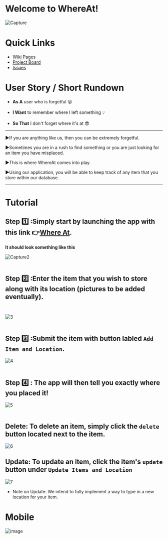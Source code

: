 # Welcome to WhereAt!
![Capture](https://user-images.githubusercontent.com/97544775/234873836-b66f7d00-b743-47bc-86b7-7e9c7cb94ae3.PNG)
# Quick Links
- <a href="https://github.com/GatorDJ98/the_big_bang/wiki" target="_blank">Wiki Pages</a><br/>
- <a href="https://github.com/users/GatorDJ98/projects/1/views/1" target="_blank">Project Board</a><br/>
- <a href="https://github.com/GatorDJ98/the_big_bang/issues" target="_blank">Issues</a><br/>

# User Story / Short Rundown
- **As A** user who is forgetful :dizzy_face: <br/><br/>
- **I Want** to remember where I left something :bulb: <br/><br/>
- **So That** I don't forget where it's at :sunglasses: <br/>

---------------------------------------------------------------

:arrow_forward:If you are anything like us, then you can be extremely forgetful.

:arrow_forward:Sometimes you are in a rush to find something or you are just looking for an item you have misplaced.

:arrow_forward:This is where WhereAt comes into play.

:arrow_forward:Using our application, you will be able to keep track of any item that you store within our database.

---------------------------------------------------------------
# Tutorial
## Step :one: :Simply start by launching the app with this link :point_right:<a href="https://the-big-bang.onrender.com/" target="_blank">Where At</a>.<br/>
**It should look something like this**

![Capture2](https://user-images.githubusercontent.com/97544775/234875458-668a4b6d-9c96-43af-9c20-627f6814ecb1.PNG)<br/><br/>

## Step :two: :Enter the item that you wish to store along with its location (pictures to be added eventually).<br/><br/>
![3](https://user-images.githubusercontent.com/97544775/234875498-903b7f5c-777d-44c5-b5aa-db7979681fd4.PNG)<br/><br/>

## Step :three: :Submit the item with button labled `Add Item and Location`.<br/>
![4](https://user-images.githubusercontent.com/97544775/234875535-b5ca4ece-1a25-4a73-93e1-f5eb9297d1ab.PNG)<br/><br/>

## Step :four: : The app will then tell you exactly where you placed it!<br/>
![5](https://user-images.githubusercontent.com/97544775/234875598-ce52ab61-a694-44f0-8c44-38ad5a1b3d3a.PNG)<br/><br/>


## Delete: To delete an item, simply click the `delete` button located next to the item.
![6](https://user-images.githubusercontent.com/97544775/234875649-c546533f-7e87-471d-9014-5b9501e4e7a8.PNG)


## Update: To update an item, click the item's `update` button under `Update Items and Location`
![7](https://user-images.githubusercontent.com/97544775/234875685-f70e74ce-057a-4df5-9621-7d2967636f07.PNG)

- Note on Update: We intend to fully implement a way to type in a new location for your item.

# Mobile

![image](https://user-images.githubusercontent.com/97256756/235767651-6388fe1d-8678-4102-b35c-c7cbc4deb8fd.png)

